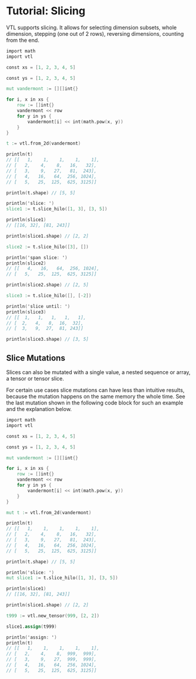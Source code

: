 # Tutorial: Slicing

VTL supports slicing. It allows for selecting dimension subsets, whole dimension,
stepping (one out of 2 rows), reversing dimensions, counting from the end.

```v
import math
import vtl

const xs = [1, 2, 3, 4, 5]

const ys = [1, 2, 3, 4, 5]

mut vandermont := [][]int{}

for i, x in xs {
	row := []int{}
	vandermont << row
	for y in ys {
		vandermont[i] << int(math.pow(x, y))
	}
}

t := vtl.from_2d(vandermont)

println(t)
// [[   1,    1,    1,    1,    1],
// [   2,    4,    8,   16,   32],
// [   3,    9,   27,   81,  243],
// [   4,   16,   64,  256, 1024],
// [   5,   25,  125,  625, 3125]]

println(t.shape) // [5, 5]

println('slice: ')
slice1 := t.slice_hilo([1, 3], [3, 5])

println(slice1)
// [[16, 32], [81, 243]]

println(slice1.shape) // [2, 2]

slice2 := t.slice_hilo([3], [])

println('span slice: ')
println(slice2)
// [[   4,   16,   64,  256, 1024],
// [   5,   25,  125,  625, 3125]]

println(slice2.shape) // [2, 5]

slice3 := t.slice_hilo([], [-2])

println('slice until: ')
println(slice3)
// [[  1,   1,   1,   1,   1],
// [  2,   4,   8,  16,  32],
// [  3,   9,  27,  81, 243]]

println(slice3.shape) // [3, 5]
```

## Slice Mutations

Slices can also be mutated with a single value, a nested sequence or array,
a tensor or tensor slice.

For certain use cases slice mutations can have less than intuitive results,
because the mutation happens on the same memory the whole time.
See the last mutation shown in the following code block for such an example
and the explanation below.

```v
import math
import vtl

const xs = [1, 2, 3, 4, 5]

const ys = [1, 2, 3, 4, 5]

mut vandermont := [][]int{}

for i, x in xs {
	row := []int{}
	vandermont << row
	for y in ys {
		vandermont[i] << int(math.pow(x, y))
	}
}

mut t := vtl.from_2d(vandermont)

println(t)
// [[   1,    1,    1,    1,    1],
// [   2,    4,    8,   16,   32],
// [   3,    9,   27,   81,  243],
// [   4,   16,   64,  256, 1024],
// [   5,   25,  125,  625, 3125]]

println(t.shape) // [5, 5]

println('slice: ')
mut slice1 := t.slice_hilo([1, 3], [3, 5])

println(slice1)
// [[16, 32], [81, 243]]

println(slice1.shape) // [2, 2]

t999 := vtl.new_tensor(999, [2, 2])

slice1.assign(t999)

println('assign: ')
println(t)
// [[   1,    1,    1,    1,    1],
// [   2,    4,    8,  999,  999],
// [   3,    9,   27,  999,  999],
// [   4,   16,   64,  256, 1024],
// [   5,   25,  125,  625, 3125]]
```
